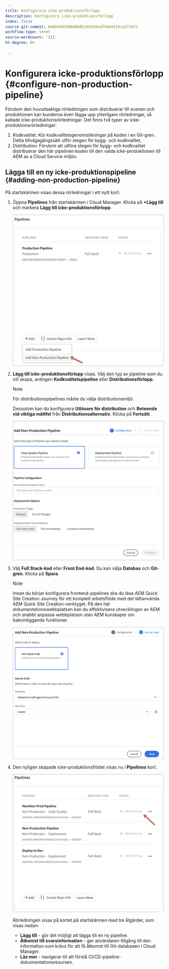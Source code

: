 ```yaml
---
title: Konfigurera icke-produktionsförlopp
description: Konfigurera icke-produktionsförlopp
index: false
source-git-commit: 84d04d8399668b8b1051d4edf9de851bca271071
workflow-type: tm+mt
source-wordcount: '311'
ht-degree: 0%

---
```



# Konfigurera icke-produktionsförlopp {#configure-non-production-pipeline}

Förutom den huvudsakliga rörledningen som distribuerar till scenen och produktionen kan kunderna även lägga upp ytterligare rörledningar, så kallade icke-produktionsrörledningar.
Det finns två typer av icke-produktionsrörledningar:

1. Kodkvalitet: Kör kodkvalitetsgenomsökningar på koden i en Git-gren. Detta tillvägagångssätt utför stegen för bygg- och kodkvalitet.
1. Distribution: Förutom att utföra stegen för bygg- och kodkvalitet distribuerar den här pipelinen koden till den valda icke-produktionen till AEM as a Cloud Service miljön.

## Lägga till en ny icke-produktionspipeline {#adding-non-production-pipeline}

På startskärmen visas dessa rörledningar i ett nytt kort:

1. Öppna **Pipelines** från startskärmen i Cloud Manager. Klicka på **+Lägg till** och markera **Lägg till icke-produktionsförlopp**.

   ![](/help/implementing/cloud-manager/assets/configure-pipeline/nonprod-pipeline-add1.png)

1. **Lägg till icke-produktionsförlopp**  visas. Välj den typ av pipeline som du vill skapa, antingen **Kodkvalitetspipeline** eller **Distributionsförlopp**.

   >[!NOTE]
   >För distributionspipelines måste du välja distributionsmiljö.

   Dessutom kan du konfigurera **Utlösare för distribution** och **Beteende vid viktiga måttfel** från **Distributionsalternativ**. Klicka på **Fortsätt**.

   ![](/help/implementing/cloud-manager/assets/configure-pipeline/nonprod-pipeline-add2.png)

1. Välj **Full Stack-kod** eller **Front End-kod**. Du kan välja **Databas** och **Git-gren**. Klicka på **Spara**.

   >[!NOTE]
   >Innan du börjar konfigurera frontend-pipelines ska du läsa AEM Quick Site Creation Journey för ett komplett arbetsflöde med det lättanvända AEM Quick Site Creation-verktyget. På den här dokumentationswebbplatsen kan du effektivisera utvecklingen av AEM och snabbt anpassa webbplatsen utan AEM kunskaper om bakomliggande funktioner.

   ![](/help/implementing/cloud-manager/assets/configure-pipeline/nonprod-pipeline-add3.png)

1. Den nyligen skapade icke-produktionsflödet visas nu i **Pipelines** kort.

   ![](/help/implementing/cloud-manager/assets/configure-pipeline/nonprod-pipeline-add4.png)


   Rörledningen visas på kortet på startskärmen med tre åtgärder, som visas nedan:

   * **Lägg till** - gör det möjligt att lägga till en ny pipeline.
   * **Åtkomst till svarsinformation** - ger användaren tillgång till den information som krävs för att få åtkomst till Git-databasen i Cloud Manager.
   * **Läs mer** - navigerar till att förstå CI/CD-pipeline-dokumentationsresursen.